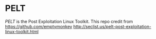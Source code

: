 # PELT
_PELT_ is the Post Exploitation Linux Toolkit. This repo credit from https://github.com/emptymonkey
http://seclist.us/pelt-post-exploitation-linux-toolkit.html 

